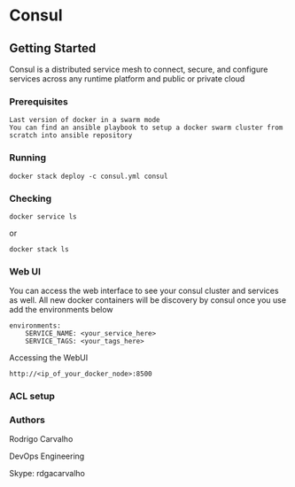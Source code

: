 # Consul

## Getting Started

Consul is a distributed service mesh to connect, secure, and configure services across any runtime platform and public or private cloud

### Prerequisites

```
Last version of docker in a swarm mode
You can find an ansible playbook to setup a docker swarm cluster from scratch into ansible repository
```

### Running
```
docker stack deploy -c consul.yml consul
```

### Checking
```
docker service ls
```
or
```
docker stack ls
```

### Web UI
You can access the web interface to see your consul cluster and services as well. All new docker containers will be discovery by consul once you use add the environments below
```
environments:
    SERVICE_NAME: <your_service_here>
    SERVICE_TAGS: <your_tags_here>
```
Accessing the WebUI
```
http://<ip_of_your_docker_node>:8500
```

### ACL setup


### Authors
Rodrigo Carvalho

DevOps Engineering

Skype: rdgacarvalho
